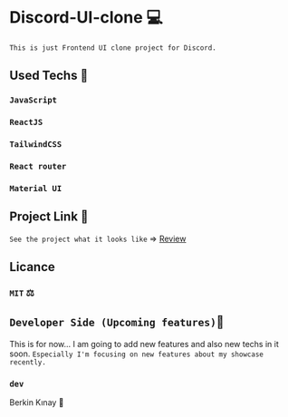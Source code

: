 # Discord-UI-clone 💻
`This is just Frontend UI clone project for Discord.`

## Used Techs 🥰

### `JavaScript`
### `ReactJS`
### `TailwindCSS`
### `React router`
### `Material UI`

## Project Link 🔭

`See the project what it looks like` => [Review]()

## Licance
### `MIT` ⚖️

## `Developer Side (Upcoming features)`💫
This is for now...  I am going to add new features and also new techs in it soon.
 `Especially I'm focusing on new features about my showcase recently.`

### `dev`
Berkin Kınay 👤
